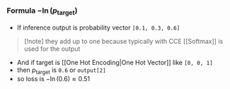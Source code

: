 ### Formula $-\ln(p_\text{target})$
- If inference output is probability vector `[0.1, 0.3, 0.6]`
> [!note] they add up to one because typically with CCE [[Softmax]] is used for the output
- And if target is [[One Hot Encoding|One Hot Vector]] like `[0, 0, 1]`
- then $p_\text{target}$ is `0.6` or `output[2]`
- so loss is $-\ln(0.6)\approx0.51$
